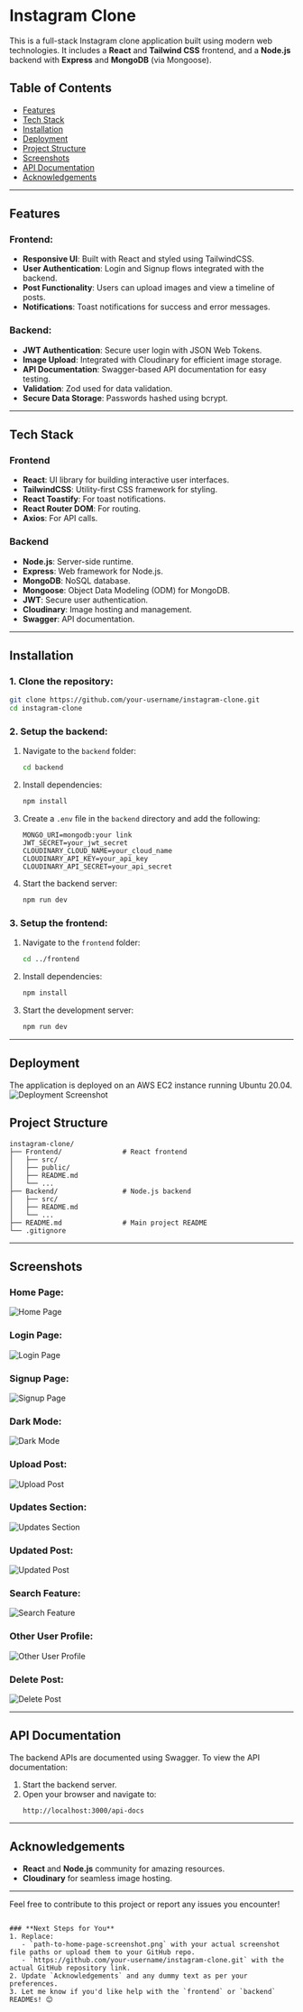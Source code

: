 
# Instagram Clone

This is a full-stack Instagram clone application built using modern web technologies. It includes a **React** and **Tailwind CSS** frontend, and a **Node.js** backend with **Express** and **MongoDB** (via Mongoose).

## Table of Contents
- [Features](#features)
- [Tech Stack](#tech-stack)
- [Installation](#installation)
- [Deployment](#deployment)
- [Project Structure](#project-structure)
- [Screenshots](#screenshots)
- [API Documentation](#api-documentation)
- [Acknowledgements](#acknowledgements)

---

## Features
### Frontend:
- **Responsive UI**: Built with React and styled using TailwindCSS.
- **User Authentication**: Login and Signup flows integrated with the backend.
- **Post Functionality**: Users can upload images and view a timeline of posts.
- **Notifications**: Toast notifications for success and error messages.

### Backend:
- **JWT Authentication**: Secure user login with JSON Web Tokens.
- **Image Upload**: Integrated with Cloudinary for efficient image storage.
- **API Documentation**: Swagger-based API documentation for easy testing.
- **Validation**: Zod used for data validation.
- **Secure Data Storage**: Passwords hashed using bcrypt.

---

## Tech Stack

### **Frontend**
- **React**: UI library for building interactive user interfaces.
- **TailwindCSS**: Utility-first CSS framework for styling.
- **React Toastify**: For toast notifications.
- **React Router DOM**: For routing.
- **Axios**: For API calls.

### **Backend**
- **Node.js**: Server-side runtime.
- **Express**: Web framework for Node.js.
- **MongoDB**: NoSQL database.
- **Mongoose**: Object Data Modeling (ODM) for MongoDB.
- **JWT**: Secure user authentication.
- **Cloudinary**: Image hosting and management.
- **Swagger**: API documentation.

---

## Installation

### 1. Clone the repository:
```bash
git clone https://github.com/your-username/instagram-clone.git
cd instagram-clone
```

### 2. Setup the backend:
1. Navigate to the `backend` folder:
    ```bash
    cd backend
    ```

2. Install dependencies:
    ```bash
    npm install
    ```

3. Create a `.env` file in the `backend` directory and add the following:
    ```plaintext
    MONGO_URI=mongodb:your link
    JWT_SECRET=your_jwt_secret
    CLOUDINARY_CLOUD_NAME=your_cloud_name
    CLOUDINARY_API_KEY=your_api_key
    CLOUDINARY_API_SECRET=your_api_secret
    ```

4. Start the backend server:
    ```bash
    npm run dev
    ```

### 3. Setup the frontend:
1. Navigate to the `frontend` folder:
    ```bash
    cd ../frontend
    ```

2. Install dependencies:
    ```bash
    npm install
    ```

3. Start the development server:
    ```bash
    npm run dev
    ```

---
## Deployment
The application is deployed on an AWS EC2 instance running Ubuntu 20.04.
![Deployment Screenshot](Instagram%20Clone/AWSubuntu.png)

## Project Structure
```
instagram-clone/
├── Frontend/               # React frontend
│   ├── src/
│   ├── public/
│   ├── README.md
│   └── ...
├── Backend/                # Node.js backend
│   ├── src/
│   ├── README.md
│   └── ...
├── README.md               # Main project README
└── .gitignore
```

---

## Screenshots

### Home Page:
![Home Page](Instagram%20Clone/home.png)

### Login Page:
![Login Page](Instagram%20Clone/login.png)

### Signup Page:
![Signup Page](Instagram%20Clone/signup.png)

### Dark Mode:
![Dark Mode](Instagram%20Clone/dark.png)

### Upload Post:
![Upload Post](Instagram%20Clone/upload.png)

### Updates Section:
![Updates Section](Instagram%20Clone/updates.png)

### Updated Post:
![Updated Post](Instagram%20Clone/updated.png)

### Search Feature:
![Search Feature](Instagram%20Clone/search.png)

### Other User Profile:
![Other User Profile](Instagram%20Clone/more.png)

### Delete Post:
![Delete Post](Instagram%20Clone/delete.png)


---

## API Documentation
The backend APIs are documented using Swagger. To view the API documentation:
1. Start the backend server.
2. Open your browser and navigate to:
   ```
   http://localhost:3000/api-docs
   ```

---

## Acknowledgements
- **React** and **Node.js** community for amazing resources.
- **Cloudinary** for seamless image hosting.


---

Feel free to contribute to this project or report any issues you encounter!
```

### **Next Steps for You**
1. Replace:
   - `path-to-home-page-screenshot.png` with your actual screenshot file paths or upload them to your GitHub repo.
   - `https://github.com/your-username/instagram-clone.git` with the actual GitHub repository link.
2. Update `Acknowledgements` and any dummy text as per your preferences.
3. Let me know if you'd like help with the `frontend` or `backend` READMEs! 😊
